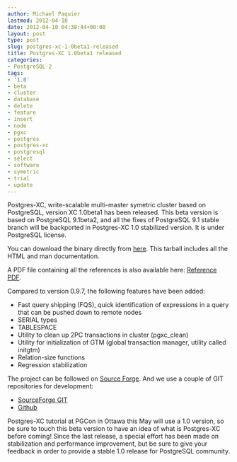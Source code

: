 ```yaml
---
author: Michael Paquier
lastmod: 2012-04-10
date: 2012-04-10 04:38:44+00:00
layout: post
type: post
slug: postgres-xc-1-0beta1-released
title: Postgres-XC 1.0beta1 released
categories:
- PostgreSQL-2
tags:
- '1.0'
- beta
- cluster
- database
- delete
- feature
- insert
- node
- pgxc
- postgres
- postgres-xc
- postgresql
- select
- software
- symetric
- trial
- update
---
```


Postgres-XC, write-scalable multi-master symetric cluster based on PostgreSQL, version XC 1.0beta1 has been released.
This beta version is based on PostgreSQL 9.1beta2, and all the fixes of PostgreSQL 9.1 stable branch will be backported in Postgres-XC 1.0 stabilized version.
It is under PostgreSQL license.

You can download the binary directly from [here](https://sourceforge.net/projects/postgres-xc/files/latest/download).
This tarball includes all the HTML and man documentation.

A PDF file containing all the references is also available here: [Reference PDF](http://sourceforge.net/projects/postgres-xc/files/Version_1.0beta1/PG-XC_ReferenceManual_v1_0beta1.pdf/download).

Compared to version 0.9.7, the following features have been added:

  * Fast query shipping (FQS), quick identification of expressions in a query that can be pushed down to remote nodes
  * SERIAL types
  * TABLESPACE
  * Utility to clean up 2PC transactions in cluster (pgxc\_clean)
  * Utility for initialization of GTM (global transaction manager, utility called initgtm)
  * Relation-size functions
  * Regression stabilization

The project can be followed on [Source Forge](http://postgres-xc.sourceforge.net/).
And we use a couple of GIT repositories for development:

  * [SourceForge GIT](http://postgres-xc.git.sourceforge.net/git/gitweb.cgi?p=postgres-xc/postgres-xc;a=summary)
  * [Github](https://github.com/postgres-xc/postgres-xc)

Postgres-XC tutorial at PGCon in Ottawa this May will use a 1.0 version, so be sure to touch this beta version to have an idea of what is Postgres-XC before coming!
Since the last release, a special effort has been made on stabilization and performance improvement, but be sure to give your feedback in order to provide a stable 1.0 release for PostgreSQL community.
